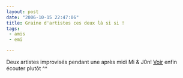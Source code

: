 ```yaml
---
layout: post
date: "2006-10-15 22:47:06"
title: Graine d'artistes ces deux là si si !
tags:
 - amis
 - emi

---
```


Deux artistes improvisés pendant une après midi Mi & J0n! [Voir](http://toadette.free.fr/tb.php?id=13) enfin écouter plutôt ^^
